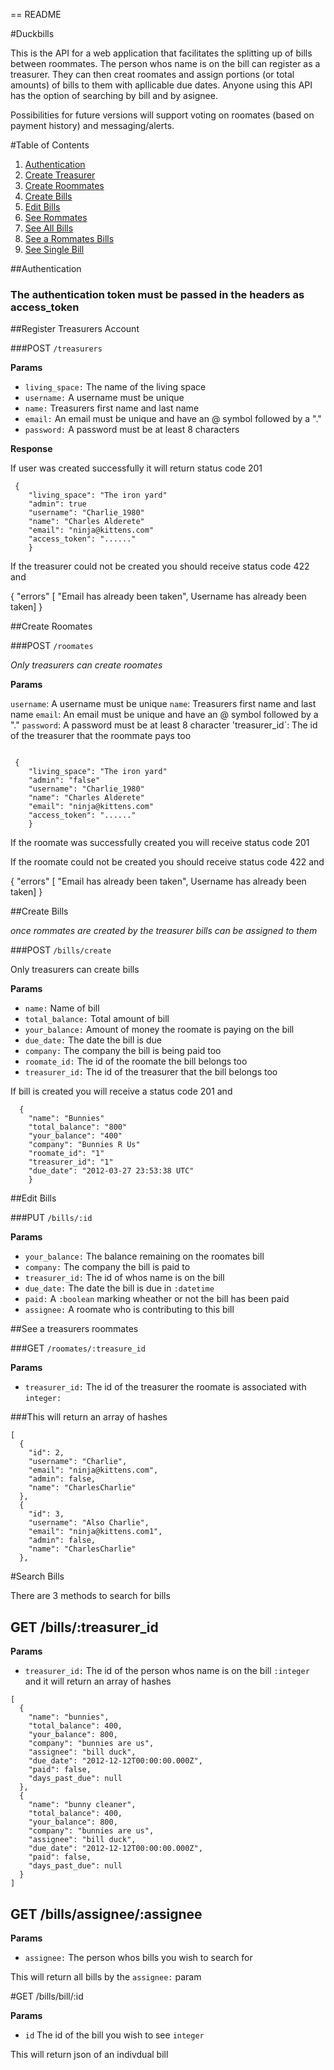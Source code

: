 == README

#Duckbills

This is the API for a web application that facilitates the splitting up of bills between roommates.  The person whos name is on the bill can register as a treasurer.  They can then creat roomates and assign portions (or total amounts) of bills to them with apllicable due dates.  Anyone using this API has the option of searching by bill and by asignee.

Possibilities for future versions will support voting on roomates (based on payment history) and messaging/alerts.

#Table of Contents
1. [Authentication](#authenticate)
2. [Create Treasurer](#register)
3. [Create Roommates](#roommate)
4. [Create Bills](#create_bill)
5. [Edit Bills](#edit_bill)
6. [See Rommates](#roommates)
7. [See All Bills](#all_bills)
8. [See a Rommates Bills](#roommates_bills)
9. [See Single Bill](#single_bill)

##Authentication <a id="authenticate"></a>
### The authentication token must be passed in the headers as access_token

##Register Treasurers Account <a id="register"></a>

###POST `/treasurers`

**Params**

- `living_space:` The name of the living space
- `username:` A username must be unique
- `name:` Treasurers first name and last name
- `email:` An email must be unique and have an @ symbol followed by a "."
- `password:` A password must be at least 8 characters

**Response**

If user was created successfully it will return status code 201

```
 {
	"living_space": "The iron yard"
	"admin": true
	"username": "Charlie_1980"
	"name": "Charles Alderete"
	"email": "ninja@kittens.com"
	"access_token": "......"
	}
```

If the treasurer could not be created you should receive status code 422 and 

{
	"errors" [
	"Email has already been taken", Username has already been taken]
}

##Create Roomates <a id="rommate"></a>

###POST `/roomates`

_Only treasurers can create roomates_

**Params**

`username`: A username must be unique
`name`: Treasurers first name and last name
`email`: An email must be unique and have an @ symbol followed by a "."
`password`: A password must be at least 8 character
'treasurer_id`: The id of the treasurer that the roommate pays too 

```

 {
	"living_space": "The iron yard"
	"admin": "false"
	"username": "Charlie_1980"
	"name": "Charles Alderete"
	"email": "ninja@kittens.com"
	"access_token": "......"
	}
```

If the roomate was successfully created you will receive status code 201

If the roomate could not be created you should receive status code 422 and 

{
	"errors" [
	"Email has already been taken", Username has already been taken]
}

##Create Bills <a id="create_bill"></a>

_once rommates are created by the treasurer bills can be assigned to them_

###POST `/bills/create`

Only treasurers can create bills

**Params**

* `name:` Name of bill 
* `total_balance:` Total amount of bill
* `your_balance:` Amount of money the roomate is paying on the bill
* `due_date:` The date the bill is due
* `company:` The company the bill is being paid too
* `roomate_id:` The id of the roomate the bill belongs too
* `treasurer_id:` The id of the treasurer that the bill belongs too

If bill is created you will receive a status code 201 and 

```
  {
	"name": "Bunnies"
	"total_balance": "800"
	"your_balance": "400"
	"company": "Bunnies R Us"
	"roomate_id": "1"
	"treasurer_id": "1"
	"due_date": "2012-03-27 23:53:38 UTC"
	}
```
##Edit Bills <a id="edit_bill"></a>

###PUT `/bills/:id`

**Params**

* `your_balance:` The balance remaining on the roomates bill
* `company:` The company the bill is paid to
* `treasurer_id:` The id of whos name is on the bill
* `due_date:` The date the bill is due in `:datetime`
* `paid:` A `:boolean` marking wheather or not the bill has been paid
* `assignee:` A roomate who is contributing to this bill

##See a treasurers roommates <a id="rommates"></a>

###GET `/roomates/:treasure_id`

**Params**

* `treasurer_id:` The id of the treasurer the roomate is associated with `integer:`

###This will return an array of hashes

```
[
  {
    "id": 2,
    "username": "Charlie",
    "email": "ninja@kittens.com",
    "admin": false,
    "name": "CharlesCharlie"
  },
  {
    "id": 3,
    "username": "Also Charlie",
    "email": "ninja@kittens.com1",
    "admin": false,
    "name": "CharlesCharlie"
  },
```

#Search Bills

There are 3 methods to search for bills

## GET /bills/:treasurer_id <a id="all_bills"></a>

**Params**

* `treasurer_id:` The id of the person whos name is on the bill `:integer` and it will return an array of hashes

```
[
  {
    "name": "bunnies",
    "total_balance": 400,
    "your_balance": 800,
    "company": "bunnies are us",
    "assignee": "bill duck",
    "due_date": "2012-12-12T00:00:00.000Z",
    "paid": false,
    "days_past_due": null
  },
  {
    "name": "bunny cleaner",
    "total_balance": 400,
    "your_balance": 800,
    "company": "bunnies are us",
    "assignee": "bill duck",
    "due_date": "2012-12-12T00:00:00.000Z",
    "paid": false,
    "days_past_due": null
  }
]
```

## GET /bills/assignee/:assignee <a id="rommates_bills"></a>

**Params**

* `assignee:` The person whos bills you wish to search for

This will return all bills by the `assignee:` param

#GET /bills/bill/:id <a id="single_bill"></a>

**Params**

* `id` The id of the bill you wish to see `integer`

This will return json of an indivdual bill


